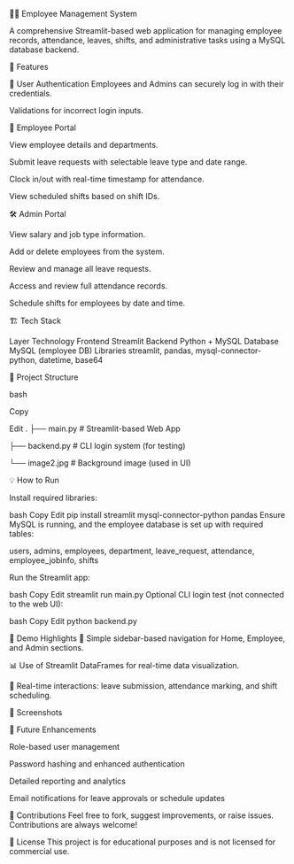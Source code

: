 🧑‍💼 Employee Management System

A comprehensive Streamlit-based web application for managing employee records, attendance, leaves, shifts, and administrative tasks using a MySQL database backend.

🚀 Features

🔐 User Authentication
Employees and Admins can securely log in with their credentials.

Validations for incorrect login inputs.

👥 Employee Portal

View employee details and departments.

Submit leave requests with selectable leave type and date range.

Clock in/out with real-time timestamp for attendance.

View scheduled shifts based on shift IDs.

🛠 Admin Portal

View salary and job type information.

Add or delete employees from the system.

Review and manage all leave requests.

Access and review full attendance records.

Schedule shifts for employees by date and time.

🏗️ Tech Stack

Layer	Technology
Frontend	Streamlit
Backend	Python + MySQL
Database	MySQL (employee DB)
Libraries	streamlit, pandas, mysql-connector-python, datetime, base64

📁 Project Structure

bash

Copy

Edit
.
├── main.py         # Streamlit-based Web App

├── backend.py      # CLI login system (for testing)

└── image2.jpg      # Background image (used in UI)

💡 How to Run

Install required libraries:

bash
Copy
Edit
pip install streamlit mysql-connector-python pandas
Ensure MySQL is running, and the employee database is set up with required tables:

users, admins, employees, department, leave_request, attendance, employee_jobinfo, shifts

Run the Streamlit app:

bash
Copy
Edit
streamlit run main.py
Optional CLI login test (not connected to the web UI):

bash
Copy
Edit
python backend.py

🧪 Demo Highlights
🎯 Simple sidebar-based navigation for Home, Employee, and Admin sections.

📊 Use of Streamlit DataFrames for real-time data visualization.

🔄 Real-time interactions: leave submission, attendance marking, and shift scheduling.

📸 Screenshots


📌 Future Enhancements

Role-based user management

Password hashing and enhanced authentication

Detailed reporting and analytics

Email notifications for leave approvals or schedule updates

🤝 Contributions
Feel free to fork, suggest improvements, or raise issues. Contributions are always welcome!

📜 License
This project is for educational purposes and is not licensed for commercial use.

